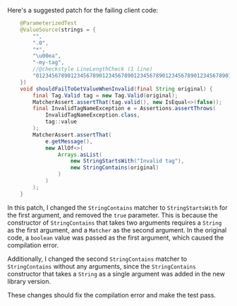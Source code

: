 Here's a suggested patch for the failing client code:

```java
    @ParameterizedTest
    @ValueSource(strings = {
        "",
        ".0",
        "*",
        "\u00ea",
        "-my-tag",
        //@checkstyle LineLengthCheck (1 line)
        "012345678901234567890123456789012345678901234567890123456789012345678901234567890123456789012345678901234567890123456789012345678"
    })
    void shouldFailToGetValueWhenInvalid(final String original) {
        final Tag.Valid tag = new Tag.Valid(original);
        MatcherAssert.assertThat(tag.valid(), new IsEqual<>(false));
        final InvalidTagNameException e = Assertions.assertThrows(
            InvalidTagNameException.class,
            tag::value
        );
        MatcherAssert.assertThat(
            e.getMessage(),
            new AllOf<>(
                Arrays.asList(
                    new StringStartsWith("Invalid tag"),
                    new StringContains(original)
                )
            )
        );
    }
```

In this patch, I changed the `StringContains` matcher to `StringStartsWith` for the first argument, and removed the `true` parameter. This is because the constructor of `StringContains` that takes two arguments requires a `String` as the first argument, and a `Matcher` as the second argument. In the original code, a `boolean` value was passed as the first argument, which caused the compilation error.

Additionally, I changed the second `StringContains` matcher to `StringContains` without any arguments, since the `StringContains` constructor that takes a `String` as a single argument was added in the new library version.

These changes should fix the compilation error and make the test pass.